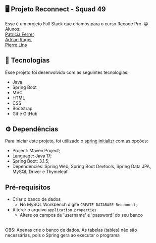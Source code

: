 <p align="center">
</p>

## 🖥️ Projeto Reconnect - Squad 49
Esse é um projeto Full Stack que criamos para o curso Recode Pro. 😁 <br>
Alunos: <br>
[Patricia Ferrer](https://github.com/PatsFerrer) <br>
[Adrian Roger](https://github.com/AdrianRoger) <br>
[Pierre Lins](https://github.com/PI3RRE1) <br>

## 🚀 Tecnologias
Esse projeto foi desenvolvido com as seguintes tecnologias:

- Java
- Spring Boot
- MVC
- HTML
- CSS
- Bootstrap
- Git e GitHub

## ⚙️ Dependências
Para iniciar este projeto, foi utilizado o [spring initializr](https://start.spring.io) com as opções:

- Project: Maven Project;
- Language: Java 17;
- Spring Boot: 3.1.5;
- Dependencies: Spring Web, Spring Boot Devtools, Spring Data JPA, MySQL Driver e Thymeleaf.

## Pré-requisitos
- Criar o banco de dados 
  - No MySQL Workbench digite `CREATE DATABASE Reconnect;`
- Alterar o arquivo `application.properties`
  - Altere os campos de 'username' e 'password' do seu banco
<br>
OBS: Apenas crie o banco de dados. As tabelas (tables) não são necessárias, pois o Spring gera ao executar o programa
